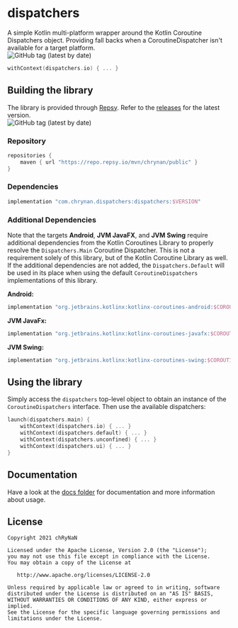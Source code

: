 # dispatchers

A simple Kotlin multi-platform wrapper around the Kotlin Coroutine Dispatchers object. Providing fall backs when a
CoroutineDispatcher isn't available for a target platform. <br/>
<img alt="GitHub tag (latest by date)" src="https://img.shields.io/github/v/tag/chrynan/dispatchers">

```kotlin
withContext(dispatchers.io) { ... }
```

## Building the library

The library is provided through [Repsy](https://repsy.io). Refer to
the [releases](https://github.com/chRyNaN/dispatchers/releases) for the latest version. <br/>
<img alt="GitHub tag (latest by date)" src="https://img.shields.io/github/v/tag/chrynan/dispatchers">

### Repository

```groovy
repositories {
    maven { url "https://repo.repsy.io/mvn/chrynan/public" }
}
```

### Dependencies

```groovy
implementation "com.chrynan.dispatchers:dispatchers:$VERSION"
```

### Additional Dependencies

Note that the targets **Android**, **JVM JavaFX**, and **JVM Swing** require additional dependencies from the Kotlin
Coroutines Library to properly resolve the `Dispatchers.Main` Coroutine Dispatcher. This is not a requirement solely of
this library, but of the Kotlin Coroutine Library as well. If the additional dependencies are not added,
the `Dispatchers.Default` will be used in its place when using the default `CoroutineDispatchers` implementations of
this library.

**Android:**

```groovy
implementation "org.jetbrains.kotlinx:kotlinx-coroutines-android:$COROUTINES_VERSION"
```

**JVM JavaFx:**

```groovy
implementation "org.jetbrains.kotlinx:kotlinx-coroutines-javafx:$COROUTINES_VERSION"
```

**JVM Swing:**

```groovy
implementation "org.jetbrains.kotlinx:kotlinx-coroutines-swing:$COROUTINES_VERSION"
```

## Using the library

Simply access the `dispatchers` top-level object to obtain an instance of the `CoroutineDispatchers` interface. Then use
the available dispatchers:

```kotlin
launch(dispatchers.main) {
    withContext(dispatchers.io) { ... }
    withContext(dispatchers.default) { ... }
    withContext(dispatchers.unconfined) { ... }
    withContext(dispatchers.ui) { ... }
}
```

## Documentation

Have a look at the [docs folder](docs) for documentation and more information about usage.

## License

```
Copyright 2021 chRyNaN

Licensed under the Apache License, Version 2.0 (the "License");
you may not use this file except in compliance with the License.
You may obtain a copy of the License at

   http://www.apache.org/licenses/LICENSE-2.0

Unless required by applicable law or agreed to in writing, software
distributed under the License is distributed on an "AS IS" BASIS,
WITHOUT WARRANTIES OR CONDITIONS OF ANY KIND, either express or implied.
See the License for the specific language governing permissions and
limitations under the License.
```
